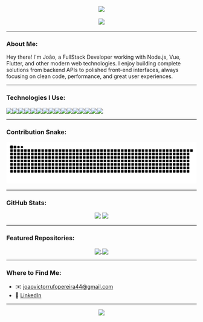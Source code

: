 <!-- Highlighted banner or animated image -->
<p align="center">
  <img src="https://capsule-render.vercel.app/api?type=waving&color=00bfa6&height=200&section=header&text=Hey,%20I'm%20João!&fontSize=40&fontColor=ffffff&animation=fadeIn" />
</p>

<p align="center">
  <img src="https://readme-typing-svg.demolab.com?font=Fira+Code&weight=500&pause=1000&color=00BFA6&center=true&vCenter=true&width=435&lines=FullStack+Developer;Passionate+about+technology+%F0%9F%92%BB;Turning+code+into+reality+%F0%9F%9A%80" />
</p>

---

### About Me:

Hey there! I'm João, a FullStack Developer working with Node.js, Vue, Flutter, and other modern web technologies. I enjoy building complete solutions from backend APIs to polished front-end interfaces, always focusing on clean code, performance, and great user experiences.

---

### Technologies I Use:

<div style="display: flex; flex-wrap: wrap;" align="center">
  <img src="https://img.shields.io/badge/Dart-0175C2?style=for-the-badge&logo=dart&logoColor=white"/>
  <img src="https://img.shields.io/badge/Flutter-02569B?style=for-the-badge&logo=flutter&logoColor=white"/>
  <img src="https://img.shields.io/badge/Vue.js-42b883?style=for-the-badge&logo=vue.js&logoColor=white"/>
  <img src="https://img.shields.io/badge/Quasar-1976D2?style=for-the-badge&logo=quasar&logoColor=white"/>
  <img src="https://img.shields.io/badge/JavaScript-F7DF1E?style=for-the-badge&logo=javascript&logoColor=black"/>
  <img src="https://img.shields.io/badge/TypeScript-3178C6?style=for-the-badge&logo=typescript&logoColor=white"/>
  <img src="https://img.shields.io/badge/HTML5-E34F26?style=for-the-badge&logo=html5&logoColor=white"/>
  <img src="https://img.shields.io/badge/CSS3-1572B6?style=for-the-badge&logo=css3&logoColor=white"/>
  <img src="https://img.shields.io/badge/Python-3776AB?style=for-the-badge&logo=python&logoColor=white"/>
  <img src="https://img.shields.io/badge/Git-F05032?style=for-the-badge&logo=git&logoColor=white"/>
  <img src="https://img.shields.io/badge/Node.js-339933?style=for-the-badge&logo=nodedotjs&logoColor=white"/>
  <img src="https://img.shields.io/badge/Express.js-000000?style=for-the-badge&logo=express&logoColor=white"/>
  <img src="https://img.shields.io/badge/PostgreSQL-336791?style=for-the-badge&logo=postgresql&logoColor=white"/>
  <img src="https://img.shields.io/badge/SQL-003B57?style=for-the-badge&logo=sqlite&logoColor=white"/>
  <img src="https://img.shields.io/badge/Docker-2496ED?style=for-the-badge&logo=docker&logoColor=white"/>
  <img src="https://img.shields.io/badge/GitLab-FC6D26?style=for-the-badge&logo=gitlab&logoColor=white"/>
</div>

---

### Contribution Snake:

<p align="center">
  <img src="https://github.com/JaoRufo/JaoRufo/blob/output/github-contribution-grid-snake-dark.svg" alt="snake"/>
</p>

---

### GitHub Stats:

<div align="center">
  <img height="180em" src="https://github-readme-stats.vercel.app/api?username=JaoRufo&show_icons=true&theme=tokyonight&count_private=true"/>
  <img height="180em" src="https://github-readme-stats.vercel.app/api/top-langs/?username=JaoRufo&layout=compact&theme=tokyonight"/>
</div>

---

### Featured Repositories:

<div align="center">
  <a href="https://github.com/JaoRufo/quasar-CryptoViz"> <img align="center" src="https://github-readme-stats.vercel.app/api/pin/?username=JaoRufo&repo=quasar-CryptoViz&theme=tokyonight" /> </a> 
  <a href="https://github.com/JaoRufo/hangar-hamburguer-app"> <img align="center" src="https://github-readme-stats.vercel.app/api/pin/?username=JaoRufo&repo=hangar-hamburguer-app&theme=tokyonight" /> 
  </a> 
</div>


---

### Where to Find Me:

- ✉️ joaovictorrufopereira44@gmail.com  
- 💼 [LinkedIn](https://www.linkedin.com/in/jo%C3%A3o-victor-rufo-pereira/)

---

<p align="center">
  <img src="https://capsule-render.vercel.app/api?type=waving&color=00bfa6&height=120&section=footer"/>
</p>
